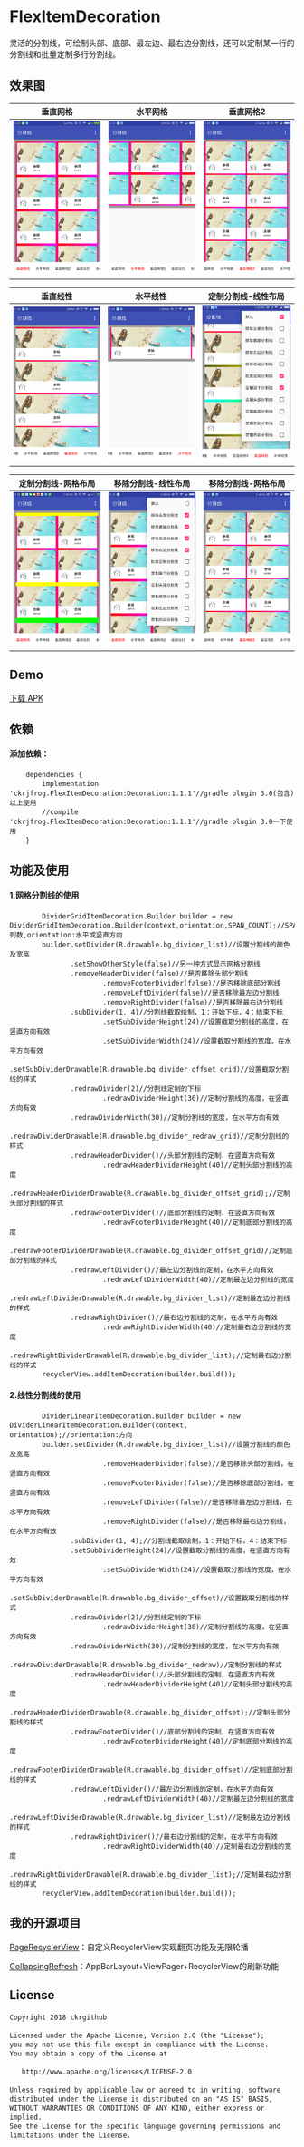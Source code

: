 # FlexItemDecoration
灵活的分割线，可绘制头部、底部、最左边、最右边分割线，还可以定制某一行的分割线和批量定制多行分割线。

## 效果图
| 垂直网格                          | 水平网格                          | 垂直网格2                         |
| -------------------------------- | -------------------------------- | -------------------------------- |
| ![](screenshot/Screenshot_1.png) | ![](screenshot/Screenshot_2.png) | ![](screenshot/Screenshot_3.png) |

| 垂直线性                          | 水平线性                          | 定制分割线-线性布局				 |
| -------------------------------- | -------------------------------- | -------------------------------- |
| ![](screenshot/Screenshot_4.png) | ![](screenshot/Screenshot_5.png) | ![](screenshot/Screenshot_6.png) | 

| 定制分割线-网格布局				   | 移除分割线-线性布局				  | 移除分割线-网格布局				 |
| -------------------------------- | -------------------------------- | -------------------------------- |
| ![](screenshot/Screenshot_9.png) | ![](screenshot/Screenshot_8.png) | ![](screenshot/Screenshot_7.png) |

## Demo
[下载 APK](apk/app-debug.apk)

## 依赖
#### 添加依赖：
```
	dependencies {
		implementation 'ckrjfrog.FlexItemDecoration:Decoration:1.1.1'//gradle plugin 3.0(包含)以上使用
		//compile 'ckrjfrog.FlexItemDecoration:Decoration:1.1.1'//gradle plugin 3.0一下使用
	}
```

## 功能及使用
#### 1.网格分割线的使用
```
		DividerGridItemDecoration.Builder builder = new DividerGridItemDecoration.Builder(context,orientation,SPAN_COUNT);//SPAN_COUNT:列数,orientation:水平或竖直方向
		builder.setDivider(R.drawable.bg_divider_list)//设置分割线的颜色及宽高
		       .setShowOtherStyle(false)//另一种方式显示网格分割线
		       .removeHeaderDivider(false)//是否移除头部分割线
                       .removeFooterDivider(false)//是否移除底部分割线
                       .removeLeftDivider(false)//是否移除最左边分割线
                       .removeRightDivider(false)//是否移除最右边分割线
		       .subDivider(1, 4)//分割线截取绘制，1：开始下标，4：结束下标
                       .setSubDividerHeight(24)//设置截取分割线的高度，在竖直方向有效
                       .setSubDividerWidth(24)//设置截取分割线的宽度，在水平方向有效
                       .setSubDividerDrawable(R.drawable.bg_divider_offset_grid)//设置截取分割线的样式
		       .redrawDivider(2)//分割线定制的下标
                       .redrawDividerHeight(30)//定制分割线的高度，在竖直方向有效
		       .redrawDividerWidth(30)//定制分割线的宽度，在水平方向有效
                       .redrawDividerDrawable(R.drawable.bg_divider_redraw_grid)//定制分割线的样式
		       .redrawHeaderDivider()//头部分割线的定制，在竖直方向有效
                       .redrawHeaderDividerHeight(40)//定制头部分割线的高度
                       .redrawHeaderDividerDrawable(R.drawable.bg_divider_offset_grid);//定制头部分割线的样式
		       .redrawFooterDivider()//底部分割线的定制，在竖直方向有效
                       .redrawFooterDividerHeight(40)//定制底部分割线的高度
                       .redrawFooterDividerDrawable(R.drawable.bg_divider_offset_grid)//定制底部分割线的样式
		       .redrawLeftDivider()//最左边分割线的定制，在水平方向有效
                       .redrawLeftDividerWidth(40)//定制最左边分割线的宽度
                       .redrawLeftDividerDrawable(R.drawable.bg_divider_list)//定制最左边分割线的样式
		       .redrawRightDivider()//最右边分割线的定制，在水平方向有效
                       .redrawRightDividerWidth(40)//定制最右边分割线的宽度
                       .redrawRightDividerDrawable(R.drawable.bg_divider_list);//定制最右边分割线的样式
		recyclerView.addItemDecoration(builder.build());
```

#### 2.线性分割线的使用
```
		DividerLinearItemDecoration.Builder builder = new DividerLinearItemDecoration.Builder(context, orientation);//orientation:方向
		builder.setDivider(R.drawable.bg_divider_list)//设置分割线的颜色及宽高
                       .removeHeaderDivider(false)//是否移除头部分割线，在竖直方向有效
                       .removeFooterDivider(false)//是否移除底部分割线，在竖直方向有效
                       .removeLeftDivider(false)//是否移除最左边分割线，在水平方向有效
                       .removeRightDivider(false)//是否移除最右边分割线，在水平方向有效
		       .subDivider(1, 4);//分割线截取绘制，1：开始下标，4：结束下标
		       .setSubDividerHeight(24)//设置截取分割线的高度，在竖直方向有效
                       .setSubDividerWidth(24)//设置截取分割线的宽度，在水平方向有效
                       .setSubDividerDrawable(R.drawable.bg_divider_offset)//设置截取分割线的样式
		       .redrawDivider(2)//分割线定制的下标
                       .redrawDividerHeight(30)//定制分割线的高度，在竖直方向有效
		       .redrawDividerWidth(30)//定制分割线的宽度，在水平方向有效
                       .redrawDividerDrawable(R.drawable.bg_divider_redraw)//定制分割线的样式
		       .redrawHeaderDivider()//头部分割线的定制，在竖直方向有效
                       .redrawHeaderDividerHeight(40)//定制头部分割线的高度
                       .redrawHeaderDividerDrawable(R.drawable.bg_divider_offset);//定制头部分割线的样式
		       .redrawFooterDivider()//底部分割线的定制，在竖直方向有效
                       .redrawFooterDividerHeight(40)//定制底部分割线的高度
                       .redrawFooterDividerDrawable(R.drawable.bg_divider_offset)//定制底部分割线的样式
		       .redrawLeftDivider()//最左边分割线的定制，在水平方向有效
                       .redrawLeftDividerWidth(40)//定制最左边分割线的宽度
                       .redrawLeftDividerDrawable(R.drawable.bg_divider_list)//定制最左边分割线的样式
		       .redrawRightDivider()//最右边分割线的定制，在水平方向有效
                       .redrawRightDividerWidth(40)//定制最右边分割线的宽度
                       .redrawRightDividerDrawable(R.drawable.bg_divider_list);//定制最右边分割线的样式
		recyclerView.addItemDecoration(builder.build());
```
## 我的开源项目
[PageRecyclerView](https://github.com/ckrgithub/PageRecyclerView)：自定义RecyclerView实现翻页功能及无限轮播

[CollapsingRefresh](https://github.com/ckrgithub/CollapsingRefresh)：AppBarLayout+ViewPager+RecyclerView的刷新功能

License
-------

    Copyright 2018 ckrgithub

    Licensed under the Apache License, Version 2.0 (the "License");
    you may not use this file except in compliance with the License.
    You may obtain a copy of the License at

       http://www.apache.org/licenses/LICENSE-2.0

    Unless required by applicable law or agreed to in writing, software
    distributed under the License is distributed on an "AS IS" BASIS,
    WITHOUT WARRANTIES OR CONDITIONS OF ANY KIND, either express or implied.
    See the License for the specific language governing permissions and
    limitations under the License.
